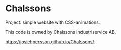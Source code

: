 # Chalssons

Project: simple website with CSS-animations.

This code is owned by Chalssons Industriservice AB.

https://josiehpersson.github.io/Chalssons/.
